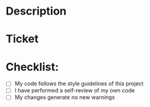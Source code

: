 # Description


# Ticket


# Checklist:

- [ ] My code follows the style guidelines of this project
- [ ] I have performed a self-review of my own code
- [ ] My changes generate no new warnings
